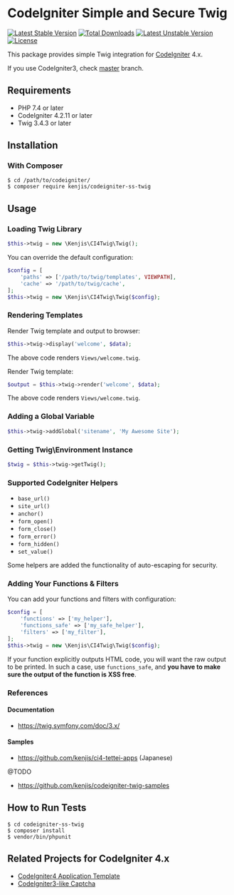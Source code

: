 # CodeIgniter Simple and Secure Twig

[![Latest Stable Version](https://poser.pugx.org/kenjis/codeigniter-ss-twig/v/stable)](https://packagist.org/packages/kenjis/codeigniter-ss-twig) [![Total Downloads](https://poser.pugx.org/kenjis/codeigniter-ss-twig/downloads)](https://packagist.org/packages/kenjis/codeigniter-ss-twig) [![Latest Unstable Version](https://poser.pugx.org/kenjis/codeigniter-ss-twig/v/unstable)](https://packagist.org/packages/kenjis/codeigniter-ss-twig) [![License](https://poser.pugx.org/kenjis/codeigniter-ss-twig/license)](https://packagist.org/packages/kenjis/codeigniter-ss-twig)

This package provides simple Twig integration for [CodeIgniter](https://github.com/codeigniter4/CodeIgniter4) 4.x.

If you use CodeIgniter3, check [master](https://github.com/kenjis/codeigniter-ss-twig/tree/master) branch.

## Requirements

* PHP 7.4 or later
* CodeIgniter 4.2.11 or later
* Twig 3.4.3 or later

## Installation

### With Composer

~~~
$ cd /path/to/codeigniter/
$ composer require kenjis/codeigniter-ss-twig
~~~

## Usage

### Loading Twig Library

~~~php
$this->twig = new \Kenjis\CI4Twig\Twig();
~~~

You can override the default configuration:

~~~php
$config = [
	'paths' => ['/path/to/twig/templates', VIEWPATH],
	'cache' => '/path/to/twig/cache',
];
$this->twig = new \Kenjis\CI4Twig\Twig($config);
~~~

### Rendering Templates

Render Twig template and output to browser:

~~~php
$this->twig->display('welcome', $data);
~~~

The above code renders `Views/welcome.twig`.

Render Twig template:

~~~php
$output = $this->twig->render('welcome', $data);
~~~

The above code renders `Views/welcome.twig`.

### Adding a Global Variable

~~~php
$this->twig->addGlobal('sitename', 'My Awesome Site');
~~~

### Getting Twig\Environment Instance

~~~php
$twig = $this->twig->getTwig();
~~~

### Supported CodeIgniter Helpers

* `base_url()`
* `site_url()`
* `anchor()`
* `form_open()`
* `form_close()`
* `form_error()`
* `form_hidden()`
* `set_value()`

Some helpers are added the functionality of auto-escaping for security.

### Adding Your Functions & Filters

You can add your functions and filters with configuration:

~~~php
$config = [
	'functions' => ['my_helper'],
	'functions_safe' => ['my_safe_helper'],
	'filters' => ['my_filter'],
];
$this->twig = new \Kenjis\CI4Twig\Twig($config);
~~~

If your function explicitly outputs HTML code, you will want the raw output to be printed. In such a case, use `functions_safe`, and **you have to make sure the output of the function is XSS free**.

### References

#### Documentation

* https://twig.symfony.com/doc/3.x/

#### Samples

* https://github.com/kenjis/ci4-tettei-apps (Japanese)

@TODO

* https://github.com/kenjis/codeigniter-twig-samples

## How to Run Tests

~~~
$ cd codeigniter-ss-twig
$ composer install
$ vendor/bin/phpunit
~~~

## Related Projects for CodeIgniter 4.x

- [CodeIgniter4 Application Template](https://github.com/kenjis/ci4-app-template)
- [CodeIgniter3-like Captcha](https://github.com/kenjis/ci3-like-captcha)
